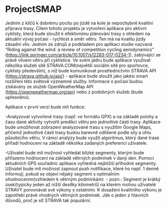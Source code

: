 # ProjectSMAP

Jedním z klíčů k dobrému pocitu po jízdě na kole je nepochybně kvalitní příprava trasy.
Cílem tohoto projektu je vytvoření aplikace pro aktivní cyklisty, která bude sloužit k efektivnímu plánování trasy s ohledem na aktuální vývoj počasí - rychlost a směr větru. Ten má na kvalitu jízdy zásadní vliv. Jedním ze zdrojů a podkladem pro aplikaci studie nazvaná "Riding against the wind: a review of competition cycling aerodynamics" (https://link.springer.com/article/10.1007/s12283-017-0234-1), zabývající se právě vlivem větru při cyklistice.
Ve svém jádru bude aplikace využívat několika služeb sítě STRAVA.COM(největší sociální sítě pro sportovce, cyklisty především), s níž bude komunikovat prostřednictvím STRAVA API (https://strava.github.io/api/) - aplikace bude sloužit jako jakési smart rozšíření této světově významné služby. Informace o počasí budou získávány ze služeb OpenWeatherMap API (https://openweathermap.org/api) nebo z podobných služeb (bude upřesněno).

Aplikace v první verzi bude mít funkce:

-Analyzovat vytvořené trasy (např. ve formátu GPX) a na základě polohy a času dané aktivity vytvořit predikci větru pro jednotlivé části trasy. Aplikace bude umožňovat zobrazení analyzované trasu s využitím Google Maps, přičemž jednotlivé části trasy budou barevně odlišené podle síly a úhlu působícího větru. V rámci analýzy bude využit algoritmus, který dané trase přiřadí hodnocení na základě několika zadaných preferencí uživatele.

-Uživatel bude mít možnost vyhledat blízké segmenty, kterým bude přiřazeno hodnocení na základě větrných podmínek v daný den. Pomocí aktuálních GPS souřadnic aplikace vyhledná nejbližší příhodné segmenty. Uživatel bude mít možnost zapnout push notifikace, které ho např. 1 denně informují, pokud se objeví nějaký segment s optimálním ohodnocením(vzhledem k větrným podmínkám)
  - pozn.: Segment je krátký úsek(typicky jeden až nižší desítky kilometrů) na kterém mohou uživatelé STRAVY porovnávat své       výkony s ostatními. K dosažení kvalitního výkonu je zapotřebí právě vhodných větrných podmínek. Jde o jeden z hlavních         důvodů, proč je síť STRAVA tak populární.
